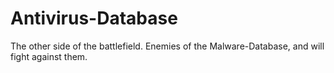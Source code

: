 # Antivirus-Database
The other side of the battlefield. Enemies of the Malware-Database, and will fight against them.
